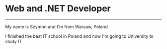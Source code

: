 <h1>Web and .NET Developer</h1>
<hr>
<p>My name is Szymon and I'm from Warsaw, Poland</p>
<p>I finished the best IT school in Poland and now I'm going to University to study IT</p>
